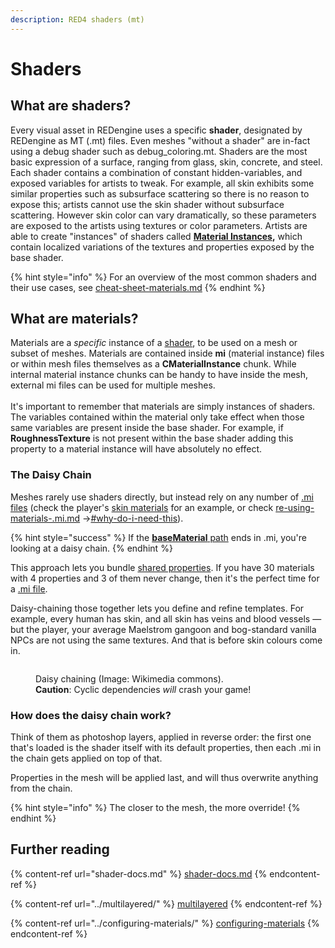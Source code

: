 ```yaml
---
description: RED4 shaders (mt)
---
```


# Shaders

## What are shaders?

Every visual asset in REDengine uses a specific **shader**, designated by REDengine as MT (.mt) files. Even meshes "without a shader" are in-fact using a debug shader such as debug\_coloring.mt. Shaders are the most basic expression of a surface, ranging from glass, skin, concrete, and steel. Each shader contains a combination of constant hidden-variables, and exposed variables for artists to tweak. For example, all skin exhibits some similar properties such as subsurface scattering so there is no reason to expose this; artists cannot use the skin shader without subsurface scattering. However skin color can vary dramatically, so these parameters are exposed to the artists using textures or color parameters. Artists are able to create "instances" of shaders called [**Material Instances**](../../files-and-what-they-do/file-formats/materials/re-using-materials-.mi.md)**,** which contain localized variations of the textures and properties exposed by the base shader.

{% hint style="info" %}
For an overview of the most common shaders and their use cases, see [cheat-sheet-materials.md](../../references-lists-and-overviews/cheat-sheet-materials.md "mention")
{% endhint %}

## What are materials?

Materials are a _specific_ instance of a [shader](./), to be used on a mesh or subset of meshes. Materials are contained inside **mi** (material instance) files or within mesh files themselves as a **CMaterialInstance** chunk. While internal material instance chunks can be handy to have inside the mesh, external mi files can be used for multiple meshes.\
\
It's important to remember that materials are simply instances of shaders. The variables contained within the material only take effect when those same variables are present inside the base shader. For example, if **RoughnessTexture** is not present within the base shader adding this property to a material instance will have absolutely no effect.

### The Daisy Chain

Meshes rarely use shaders directly, but instead rely on any number of [.mi files](../../files-and-what-they-do/file-formats/materials/re-using-materials-.mi.md) (check the player's [skin materials](../../references-lists-and-overviews/cheat-sheet-head/#skin-tones-by-index) for an example, or check [re-using-materials-.mi.md](../../files-and-what-they-do/file-formats/materials/re-using-materials-.mi.md "mention") ->[#why-do-i-need-this](../../files-and-what-they-do/file-formats/materials/re-using-materials-.mi.md#why-do-i-need-this "mention")).&#x20;

{% hint style="success" %}
If the [**baseMaterial** path](../../files-and-what-they-do/file-formats/3d-objects-.mesh-files/#materialinstance-the-local-material) ends in .mi, you're looking at a daisy chain.
{% endhint %}

This approach lets you bundle [shared properties](../configuring-materials/). If you have 30 materials with 4 properties and 3 of them never change, then it's the perfect time for a [.mi file](../../files-and-what-they-do/file-formats/materials/re-using-materials-.mi.md).

Daisy-chaining those together lets you define and refine templates. For example, every human has skin, and all skin has veins and blood vessels — but the player, your average Maelstrom gangoon and bog-standard vanilla NPCs are not using the same textures. And that is before skin colours come in.

<figure><img src="https://upload.wikimedia.org/wikipedia/commons/thumb/2/29/Daisy_chain.JPG/1200px-Daisy_chain.JPG" alt=""><figcaption><p>Daisy chaining (Image: Wikimedia commons). <br><strong>Caution</strong>: Cyclic dependencies <em>will</em> crash your game!</p></figcaption></figure>

### How does the daisy chain work?

Think of them as photoshop layers, applied in reverse order: the first one that's loaded is the shader itself with its default properties, then each .mi in the chain gets applied on top of that.&#x20;

Properties in the mesh will be applied last, and will thus overwrite anything from the chain.

{% hint style="info" %}
The closer to the mesh, the more override!
{% endhint %}

## Further reading

{% content-ref url="shader-docs.md" %}
[shader-docs.md](shader-docs.md)
{% endcontent-ref %}

{% content-ref url="../multilayered/" %}
[multilayered](../multilayered/)
{% endcontent-ref %}

{% content-ref url="../configuring-materials/" %}
[configuring-materials](../configuring-materials/)
{% endcontent-ref %}
